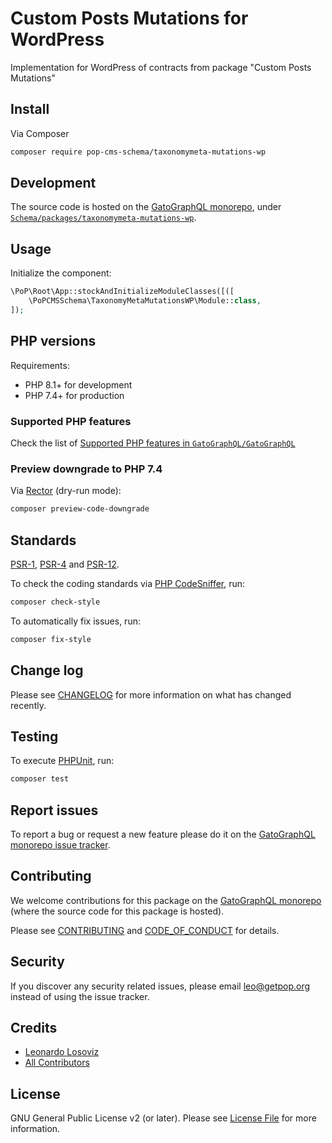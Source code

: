 # Custom Posts Mutations for WordPress

<!--
[![Build Status][ico-travis]][link-travis]
[![Quality Score][ico-code-quality]][link-code-quality]
[![Software License][ico-license]](LICENSE.md)
[![Latest Version on Packagist][ico-version]][link-packagist]
[![Coverage Status][ico-scrutinizer]][link-scrutinizer]
[![Total Downloads][ico-downloads]][link-downloads]
-->

Implementation for WordPress of contracts from package "Custom Posts Mutations"

## Install

Via Composer

``` bash
composer require pop-cms-schema/taxonomymeta-mutations-wp
```

## Development

The source code is hosted on the [GatoGraphQL monorepo](https://github.com/GatoGraphQL/GatoGraphQL), under [`Schema/packages/taxonomymeta-mutations-wp`](https://github.com/GatoGraphQL/GatoGraphQL/tree/master/layers/Schema/packages/taxonomymeta-mutations-wp).

## Usage

Initialize the component:

``` php
\PoP\Root\App::stockAndInitializeModuleClasses([([
    \PoPCMSSchema\TaxonomyMetaMutationsWP\Module::class,
]);
```

## PHP versions

Requirements:

- PHP 8.1+ for development
- PHP 7.4+ for production

### Supported PHP features

Check the list of [Supported PHP features in `GatoGraphQL/GatoGraphQL`](https://github.com/GatoGraphQL/GatoGraphQL/blob/master/docs/supported-php-features.md)

### Preview downgrade to PHP 7.4

Via [Rector](https://github.com/rectorphp/rector) (dry-run mode):

```bash
composer preview-code-downgrade
```

## Standards

[PSR-1](https://www.php-fig.org/psr/psr-1), [PSR-4](https://www.php-fig.org/psr/psr-4) and [PSR-12](https://www.php-fig.org/psr/psr-12).

To check the coding standards via [PHP CodeSniffer](https://github.com/squizlabs/PHP_CodeSniffer), run:

``` bash
composer check-style
```

To automatically fix issues, run:

``` bash
composer fix-style
```

## Change log

Please see [CHANGELOG](CHANGELOG.md) for more information on what has changed recently.

## Testing

To execute [PHPUnit](https://phpunit.de/), run:

``` bash
composer test
```

## Report issues

To report a bug or request a new feature please do it on the [GatoGraphQL monorepo issue tracker](https://github.com/GatoGraphQL/GatoGraphQL/issues).

## Contributing

We welcome contributions for this package on the [GatoGraphQL monorepo](https://github.com/GatoGraphQL/GatoGraphQL) (where the source code for this package is hosted).

Please see [CONTRIBUTING](CONTRIBUTING.md) and [CODE_OF_CONDUCT](CODE_OF_CONDUCT.md) for details.

## Security

If you discover any security related issues, please email leo@getpop.org instead of using the issue tracker.

## Credits

- [Leonardo Losoviz][link-author]
- [All Contributors][link-contributors]

## License

GNU General Public License v2 (or later). Please see [License File](LICENSE.md) for more information.

[ico-version]: https://img.shields.io/packagist/v/pop-cms-schema/taxonomymeta-mutations-wp.svg?style=flat-square
[ico-license]: https://img.shields.io/badge/license-GPLv2-brightgreen.svg?style=flat-square
[ico-travis]: https://img.shields.io/travis/pop-cms-schema/taxonomymeta-mutations-wp/master.svg?style=flat-square
[ico-scrutinizer]: https://img.shields.io/scrutinizer/coverage/g/pop-cms-schema/taxonomymeta-mutations-wp.svg?style=flat-square
[ico-code-quality]: https://img.shields.io/scrutinizer/g/pop-cms-schema/taxonomymeta-mutations-wp.svg?style=flat-square
[ico-downloads]: https://img.shields.io/packagist/dt/pop-cms-schema/taxonomymeta-mutations-wp.svg?style=flat-square

[link-packagist]: https://packagist.org/packages/pop-cms-schema/taxonomymeta-mutations-wp
[link-travis]: https://travis-ci.org/pop-cms-schema/taxonomymeta-mutations-wp
[link-scrutinizer]: https://scrutinizer-ci.com/g/pop-cms-schema/taxonomymeta-mutations-wp/code-structure
[link-code-quality]: https://scrutinizer-ci.com/g/pop-cms-schema/taxonomymeta-mutations-wp
[link-downloads]: https://packagist.org/packages/pop-cms-schema/taxonomymeta-mutations-wp
[link-author]: https://github.com/leoloso
[link-contributors]: ../../../../../../contributors
